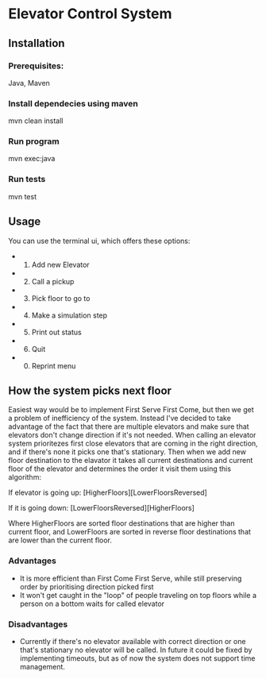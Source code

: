 # Elevator Control System 

## Installation

### Prerequisites:

Java, Maven

### Install dependecies using maven

mvn clean install

### Run program

mvn exec:java

### Run tests

mvn test

## Usage

You can use the terminal ui, which offers these options:

* 1. Add new Elevator
* 2. Call a pickup
* 3. Pick floor to go to
* 4. Make a simulation step
* 5. Print out status
* 6. Quit
* 0. Reprint menu


## How the system picks next floor

Easiest way would be to implement First Serve First Come, but then we get a problem of inefficiency of the system. Instead I've decided to take advantage of the fact that there are multiple elevators and make sure that elevators don't change direction if it's not needed. When calling an elevator system prioritezes first close elevators that are coming in the right direction, and if there's none it picks one that's stationary. Then when we add new floor destination to the elavator it takes all current destinations and current floor of the elevator and determines the order it visit them using this algorithm:

If elevator is going up: [HigherFloors][LowerFloorsReversed]

If it is going down: [LowerFloorsReversed][HigherFloors]

Where HigherFloors are sorted floor destinations that are higher than current floor, and LowerFloors are sorted in reverse floor destinations that are lower than the current floor.

### Advantages 

* It is more efficient than First Come First Serve, while still preserving order by prioritising direction picked first
* It won't get caught in the "loop" of people traveling on top floors while a person on a bottom waits for called elevator

### Disadvantages

* Currently if there's no elevator available with correct direction or one that's stationary no elevator will be called. In future it could be fixed by implementing timeouts, but as of now the system does not support time management.
